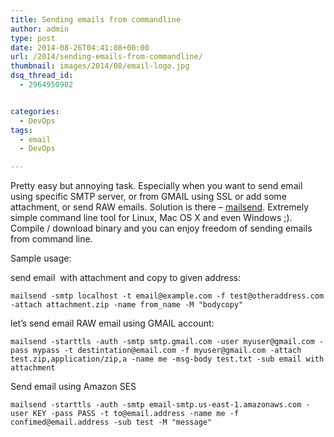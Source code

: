 ```yaml
---
title: Sending emails from commandline
author: admin
type: post
date: 2014-08-26T04:41:08+00:00
url: /2014/sending-emails-from-commandline/
thumbnail: images/2014/08/email-logo.jpg
dsq_thread_id:
  - 2964950902


categories:
  - DevOps
tags:
  - email
  - DevOps

---
```

Pretty easy but annoying task. Especially when you want to send email using specific SMTP server, or from GMAIL using SSL or add some attachment, or send RAW emails. Solution is there &#8211; [mailsend](https://github.com/muquit/mailsend/). Extremely simple command line tool for Linux, Mac OS X and even Windows ;). Compile / download binary and you can enjoy freedom of sending emails from command line.

<!--more-->

Sample usage:

send email  with attachment and copy to given address:

```
mailsend -smtp localhost -t email@example.com -f test@otheraddress.com -attach attachment.zip -name from_name -M "bodycopy"
```

let&#8217;s send email RAW email using GMAIL account:

```
mailsend -starttls -auth -smtp smtp.gmail.com -user myuser@gmail.com -pass mypass -t destintation@email.com -f myuser@gmail.com -attach test.zip,application/zip,a -name me -msg-body test.txt -sub email with attachment
```

Send email using Amazon SES

```
mailsend -starttls -auth -smtp email-smtp.us-east-1.amazonaws.com -user KEY -pass PASS -t to@email.address -name me -f confimed@email.address -sub test -M "message"
```